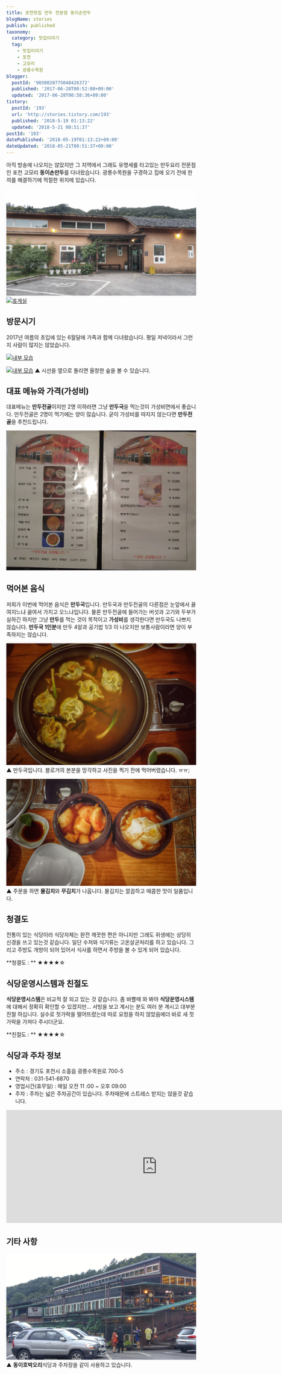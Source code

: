 ```yaml
---
title: 포천맛집 만두 전문점 동이손만두
blogName: stories
publish: published
taxonomy:
  category: 맛집이야기
  tag:
    - 맛집이야기
    - 포천
    - 고모리
    - 광릉수목원
blogger:
  postId: '9030020775048426372'
  published: '2017-06-28T00:52:00+09:00'
  updated: '2017-06-28T00:58:36+09:00'
tistory:
  postId: '193'
  url: 'http://stories.tistory.com/193'
  published: '2018-5-19 01:13:22'
  updated: '2018-5-21 00:51:37'
postId: '193'
datePublished: '2018-05-19T01:13:22+09:00'
dateUpdated: '2018-05-21T00:51:37+09:00'
---
```


아직 방송에 나오지는 않았지만 그 지역에서 그래도 유명세를 타고있는 만두요리 전문점인 포천 고모리 **동이손만두**를 다녀왔습니다. 광릉수목원을 구경하고 집에 오기 전에 한끼를 해결하기에 적절한 위치에 있습니다.

![정물 출입구](images/20170626_185904-01.jpeg)
[![휴게실](images/20170626_193436-01.jpeg)](images/20170626_193436-01.jpeg)

## 방문시기

2017년 여름의 초입에 있는 6월달에 가족과 함께 다녀왔습니다. 평일 저녁이라서 그런지 사람이 많지는 않았습니다.

[![내부 모습](images/20170626_190053-01.jpeg)](images/20170626_190053-01.jpeg)

[![내부 모습](images/20170626_190438-01.jpeg)](images/20170626_190438-01.jpeg)
▲ 시선을 옆으로 돌리면 울창한 숲을 볼 수 있습니다.

## 대표 메뉴와 가격(가성비)

대표메뉴는 **만두전골**이지만 2명 이하라면 그냥 **만두국**을 먹는것이 가성비면에서 좋습니다. 만두전골은 2명이 먹기에는 양이 많습니다.
굳이 가성비를 따지지 않는다면 **만두전골**을 추천드립니다.

[![메뉴판](images/20170626_190347-01.jpeg)](images/20170626_190347-01.jpeg)

## 먹어본 음식

저희가 이번에 먹어본 음식은 **만두국**입니다. 만두국과 만두전골의 다른점은 눈앞에서 끓여지느냐 끓여서 가지고 오느냐입니다. 물론 만두전골에 들어가는 버섯과 고기와 두부가 실하긴 하지만 그냥 **만두**를 먹는 것이 목적이고 **가성비**를 생각한다면 만두국도 나쁘지 않습니다.
**만두국 1인분**에 만두 4알과 공기밥 1/3 이 나오지만 보통사람이라면 양이 부족하지는 않습니다.

[![만둣국](images/20170626_191658-01.jpeg)](images/20170626_191658-01.jpeg)
▲ 만두국입니다. 블로거의 본분을 망각하고 사진을 찍기 전에 먹어버렸습니다. ㅠㅠ;

[![반찬](images/20170626_190130-01.jpeg)](images/20170626_190130-01.jpeg)
▲ 주문을 하면 **물김치**와 **무김치**가 나옵니다. 물김치는 깔끔하고 매콤한 맛이 일품입니다.

## 청결도

전통이 있는 식당이라 식당자체는 완전 깨끗한 편은 아니지만 그래도 위생에는 상당히 신경을 쓰고 있는것 같습니다. 일단 수저와 식기류는 고온살균처리를 하고 있습니다. 그리고 주방도 개방이 되어 있어서 식사를 하면서 주방을 볼 수 있게 되어 있습니다.

<div class='alert alert-info'> **청결도 : ** ★★★★☆ </div>

## 식당운영시스템과 친절도

**식당운영시스템**은 비교적 잘 되고 있는 것 같습니다. 좀 바쁠때 와 봐야 **식당운영시스템**에 대해서 정확히 확인할 수 있겠지만... 서빙을 보고 계시는 분도 여러 분 계시고 대부분 친철 하십니다. 실수로 젓가락을 떨어뜨렸는데 따로 요청을 하지 않았음에더 바로 새 젓가락을 가져다 주시더군요.

<div class='alert alert-info'> **친절도 : ** ★★★★☆ </div>

## 식당과 주차 정보

- 주소 : 경기도 포천시 소흘읍 광릉수목원로 700-5
- 연락처 : 031-541-6870
- 영업시간(휴무일) : 매일 오전 11 :00 ~ 오후 09:00
- 주차 : 주차는 넓은 주차공간이 있습니다. 주차때문에 스트레스 받지는 않을것 같습니다.
<iframe src="https://www.google.com/maps/embed?pb=!1m18!1m12!1m3!1d3153.7015348812756!2d127.15620171485536!3d37.7735959797597!2m3!1f0!2f0!3f0!3m2!1i1024!2i768!4f13.1!3m3!1m2!1s0x357ccf1a73ef7b3f%3A0x87df9e5b175c1834!2z64-Z7J207IaQ66eM65GQ!5e0!3m2!1sko!2skr!4v1498578973366" width="800" height="300" frameborder="0"  allowfullscreen></iframe>

## 기타 사항

[![동이손만두 옆에 있는 동이호박오리](images/20170626_193448-01.jpeg)](images/20170626_193448-01.jpeg)
▲ **동이호박오리**식당과 주차장을 같이 사용하고 있습니다.
